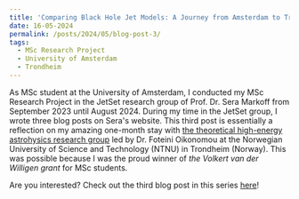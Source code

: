 ```yaml
---
title: 'Comparing Black Hole Jet Models: A Journey from Amsterdam to Trondheim'
date: 16-05-2024
permalink: /posts/2024/05/blog-post-3/
tags:
  - MSc Research Project
  - University of Amsterdam
  - Trondheim
---
```


As MSc student at the University of Amsterdam, I conducted my MSc Research Project in the JetSet research group of Prof. Dr. Sera Markoff from September 2023 until August 2024. During my time in the JetSet group, I wrote three blog posts on Sera's website. This third post is essentially a reflection on my amazing one-month stay with [the theoretical high-energy astrohysics research group](https://www.ntnu.edu/physics/research/theoretical/astrophys) led by Dr. Foteini Oikonomou at the Norwegian University of Science and Technology (NTNU) in Trondheim (Norway). This was possible because I was the proud winner of *the Volkert van der Willigen grant* for MSc students. 

Are you interested? Check out the third blog post in this series [here](https://www.seramarkoff.com/2024/05/comparing-black-hole-jet-models-a-journey-from-amsterdam-to-trondheim/)!